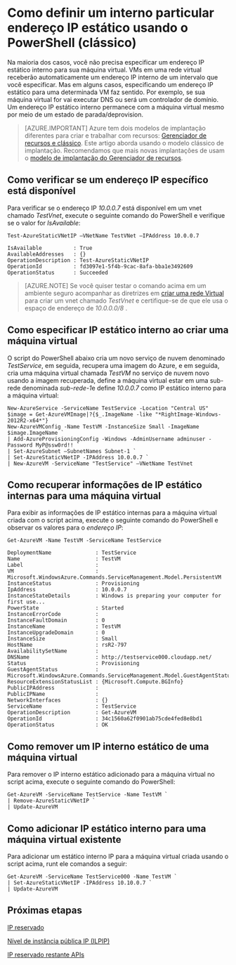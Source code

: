 <properties 
   pageTitle="Como definir um IP estático de particular interno"
   description="Compreendendo IPs estático interno (queda) e como gerenciá-los"
   services="virtual-network"
   documentationCenter="na"
   authors="jimdial"
   manager="carmonm"
   editor="tysonn" />
<tags 
   ms.service="virtual-network"
   ms.devlang="na"
   ms.topic="article"
   ms.tgt_pltfrm="na"
   ms.workload="infrastructure-services"
   ms.date="03/22/2016"
   ms.author="jdial" />

# <a name="how-to-set-a-static-internal-private-ip-address-using-powershell-classic"></a>Como definir um interno particular endereço IP estático usando o PowerShell (clássico)
Na maioria dos casos, você não precisa especificar um endereço IP estático interno para sua máquina virtual. VMs em uma rede virtual receberão automaticamente um endereço IP interno de um intervalo que você especificar. Mas em alguns casos, especificando um endereço IP estático para uma determinada VM faz sentido. Por exemplo, se sua máquina virtual for vai executar DNS ou será um controlador de domínio. Um endereço IP estático interno permanece com a máquina virtual mesmo por meio de um estado de parada/deprovision. 

> [AZURE.IMPORTANT] Azure tem dois modelos de implantação diferentes para criar e trabalhar com recursos: [Gerenciador de recursos e clássico](../resource-manager-deployment-model.md). Este artigo aborda usando o modelo clássico de implantação. Recomendamos que mais novas implantações de usam o [modelo de implantação do Gerenciador de recursos](virtual-networks-static-private-ip-arm-ps.md).

## <a name="how-to-verify-if-a-specific-ip-address-is-available"></a>Como verificar se um endereço IP específico está disponível
Para verificar se o endereço IP *10.0.0.7* está disponível em um vnet chamado *TestVnet*, execute o seguinte comando do PowerShell e verifique se o valor for *IsAvailable*:

    Test-AzureStaticVNetIP –VNetName TestVNet –IPAddress 10.0.0.7 

    IsAvailable          : True
    AvailableAddresses   : {}
    OperationDescription : Test-AzureStaticVNetIP
    OperationId          : fd3097e1-5f4b-9cac-8afa-bba1e3492609
    OperationStatus      : Succeeded

>[AZURE.NOTE] Se você quiser testar o comando acima em um ambiente seguro acompanhar as diretrizes em [criar uma rede Virtual](virtual-networks-create-vnet-classic-portal.md) para criar um vnet chamado *TestVnet* e certifique-se de que ele usa o espaço de endereço de *10.0.0.0/8* .

## <a name="how-to-specify-a-static-internal-ip-when-creating-a-vm"></a>Como especificar IP estático interno ao criar uma máquina virtual
O script do PowerShell abaixo cria um novo serviço de nuvem denominado *TestService*, em seguida, recupera uma imagem do Azure, e em seguida, cria uma máquina virtual chamada *TestVM* no serviço de nuvem novo usando a imagem recuperada, define a máquina virtual estar em uma sub-rede denominada *sub-rede-1*e define *10.0.0.7* como IP estático interno para a máquina virtual:

    New-AzureService -ServiceName TestService -Location "Central US"
    $image = Get-AzureVMImage|?{$_.ImageName -like "*RightImage-Windows-2012R2-x64*"}
    New-AzureVMConfig -Name TestVM -InstanceSize Small -ImageName $image.ImageName `
  	| Add-AzureProvisioningConfig -Windows -AdminUsername adminuser -Password MyP@ssw0rd!! `
  	| Set-AzureSubnet –SubnetNames Subnet-1 `
  	| Set-AzureStaticVNetIP -IPAddress 10.0.0.7 `
  	| New-AzureVM -ServiceName "TestService" –VNetName TestVnet

## <a name="how-to-retrieve-static-internal-ip-information-for-a-vm"></a>Como recuperar informações de IP estático internas para uma máquina virtual
Para exibir as informações de IP estático internas para a máquina virtual criada com o script acima, execute o seguinte comando do PowerShell e observar os valores para o *endereço IP*:

    Get-AzureVM -Name TestVM -ServiceName TestService

    DeploymentName              : TestService
    Name                        : TestVM
    Label                       : 
    VM                          : Microsoft.WindowsAzure.Commands.ServiceManagement.Model.PersistentVM
    InstanceStatus              : Provisioning
    IpAddress                   : 10.0.0.7
    InstanceStateDetails        : Windows is preparing your computer for first use...
    PowerState                  : Started
    InstanceErrorCode           : 
    InstanceFaultDomain         : 0
    InstanceName                : TestVM
    InstanceUpgradeDomain       : 0
    InstanceSize                : Small
    HostName                    : rsR2-797
    AvailabilitySetName         : 
    DNSName                     : http://testservice000.cloudapp.net/
    Status                      : Provisioning
    GuestAgentStatus            : Microsoft.WindowsAzure.Commands.ServiceManagement.Model.GuestAgentStatus
    ResourceExtensionStatusList : {Microsoft.Compute.BGInfo}
    PublicIPAddress             : 
    PublicIPName                : 
    NetworkInterfaces           : {}
    ServiceName                 : TestService
    OperationDescription        : Get-AzureVM
    OperationId                 : 34c1560a62f0901ab75cde4fed8e8bd1
    OperationStatus             : OK

## <a name="how-to-remove-a-static-internal-ip-from-a-vm"></a>Como remover um IP interno estático de uma máquina virtual
Para remover o IP interno estático adicionado para a máquina virtual no script acima, execute o seguinte comando do PowerShell:
    
    Get-AzureVM -ServiceName TestService -Name TestVM `
  	| Remove-AzureStaticVNetIP `
  	| Update-AzureVM

## <a name="how-to-add-a-static-internal-ip-to-an-existing-vm"></a>Como adicionar IP estático interno para uma máquina virtual existente
Para adicionar um estático interno IP para a máquina virtual criada usando o script acima, runt ele comandos a seguir:

    Get-AzureVM -ServiceName TestService000 -Name TestVM `
  	| Set-AzureStaticVNetIP -IPAddress 10.10.0.7 `
  	| Update-AzureVM

## <a name="next-steps"></a>Próximas etapas

[IP reservado](virtual-networks-reserved-public-ip.md)

[Nível de instância pública IP (ILPIP)](virtual-networks-instance-level-public-ip.md)

[IP reservado restante APIs](https://msdn.microsoft.com/library/azure/dn722420.aspx)
 
